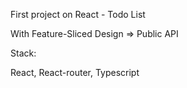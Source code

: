 First project on React - Todo List

With Feature-Sliced Design => Public API

Stack:

React,
React-router,
Typescript
